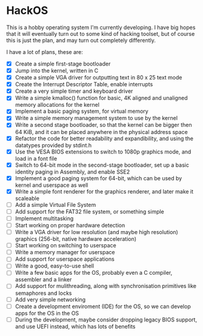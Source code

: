 # HackOS
This is a hobby operating system I'm currently developing. I have big hopes that it will eventually turn out to some kind of hacking toolset, but of course this is just the plan, and may turn out completely differently.

I have a lot of plans, these are:
 - [x] Create a simple first-stage bootloader
 - [x] Jump into the kernel, written in C
 - [x] Create a simple VGA driver for outputting text in 80 x 25 text mode
 - [x] Create the Interrupt Descriptor Table, enable interrupts
 - [x] Create a very simple timer and keyboard driver
 - [x] Write a simple kmalloc() function for basic, 4K aligned and unaligned memory allocations for the kernel
 - [x] Implement a basic paging system, for virtual memory
 - [x] Write a simple memory management system to use by the kernel
 - [x] Write a second stage bootloader, so that the kernel can be bigger then 64 KiB, and it can be placed anywhere in the physical address space
 - [x] Refactor the code for better readability and expandibility, and using the datatypes provided by stdint.h
 - [x] Use the VESA BIOS extensions to switch to 1080p graphics mode, and load in a font file
 - [x] Switch to 64-bit mode in the second-stage bootloader, set up a basic identity paging in Assembly, and enable SSE2
 - [x] Implement a good paging system for 64-bit, which can be used by kernel and userspace as well
 - [x] Write a simple font renderer for the graphics renderer, and later make it scaleable
 - [ ] Add a simple Virtual File System
 - [ ] Add support for the FAT32 file system, or something simple
 - [ ] Implement multitasking
 - [ ] Start working on proper hardware detection
 - [ ] Write a VGA driver for low resolution (and maybe high resolution) graphics (256-bit, native hardware acceleration)
 - [ ] Start working on switching to userspace
 - [ ] Write a memory manager for userspace
 - [ ] Add support for userspace applications
 - [ ] Write a good, easy-to-use shell
 - [ ] Write a few basic apps for the OS, probably even a C compiler, assembler and a linker
 - [ ] Add support for mulithreading, along with synchronisation primitives like semaphores and locks
 - [ ] Add very simple networking
 - [ ] Create a development enviroment (IDE) for the OS, so we can develop apps for the OS in the OS
 - [ ] During the development, maybe consider dropping legacy BIOS support, and use UEFI instead, which has lots of benefits
